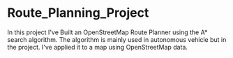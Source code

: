 # Route_Planning_Project

In this project I've Built an OpenStreetMap Route Planner using the A* search algorithm. 
The algorithm is mainly used in autonomous vehicle but in the project. 
I've applied it to a map using OpenStreetMap data.
